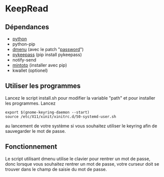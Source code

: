 # KeepRead
## Dépendances
 - [python](https://python.org)
 - python-pip
 - [dmenu](https://tools.suckless.org/dmenu/) (avec le patch "[password](https://tools.suckless.org/dmenu/patches/password/)")
 - [pykeepass](https://github.com/libkeepass/pykeepass) (pip install pykeepass)
 - notify-send
 - [mintotp](https://github.com/susam/mintotp) (installer avec pip)
 - kwallet (optionel)

## Utiliser les programmes

Lancez le script install.sh pour modifier la variable "path" et pour installer les programmes.
Lancez 
```
export $(gnome-keyring-daemon --start)
source /etc/X11/xinit/xinitrc.d/50-systemd-user.sh
```
au lancement de votre système si vous souhaitez utiliser le keyring afin de sauvegarder le mot de passe.

## Fonctionnement
Le script utilisant dmenu utilise le clavier pour rentrer un mot de passe, donc lorsque vous souhaitez rentrer un mot de passe, votre
curseur doit se trouver dans le champ de saisie du mot de passe.

